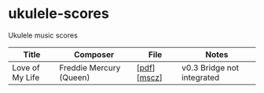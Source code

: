 # ukulele-scores

Ukulele music scores

| Title           | Composer                | File                                 | Notes |
| --------------- | ----------------------- | ------------------------------------ | ----- |
| Love of My Life | Freddie Mercury (Queen) | [[pdf](pdf/queen_love-of-my-life.pdf)] [[mscz](queen_love-of-my-life.mscz)] | v0.3 Bridge not integrated |
